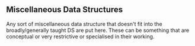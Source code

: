 ## Miscellaneous Data Structures
Any sort of miscellaneous data structure that doesn't fit into the broadly/generally taught DS are put here. These can be something that are conceptual or very restrictive or specialised in their working.

